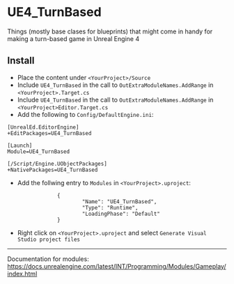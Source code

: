 # UE4_TurnBased

Things (mostly base clases for blueprints) that might come in handy for making a turn-based game in Unreal Engine 4

## Install
 * Place the content under `<YourProject>/Source`
 * Include `UE4_TurnBased` in the call to `OutExtraModuleNames.AddRange` in `<YourProject>.Target.cs`
 * Include `UE4_TurnBased` in the call to `OutExtraModuleNames.AddRange` in `<YourProject>Editor.Target.cs`
 * Add the following to `Config/DefaultEngine.ini`:
```
[UnrealEd.EditorEngine]
+EditPackages=UE4_TurnBased

[Launch]
Module=UE4_TurnBased

[/Script/Engine.UObjectPackages]
+NativePackages=UE4_TurnBased
```
  * Add the follwing entry to `Modules` in `<YourProject>.uproject`:
```
                {
                        "Name": "UE4_TurnBased",
                        "Type": "Runtime",
                        "LoadingPhase": "Default"
                }
```
  * Right click on `<YourProject>.uproject` and select `Generate Visual Studio project files`
-----------
Documentation for modules: https://docs.unrealengine.com/latest/INT/Programming/Modules/Gameplay/index.html
